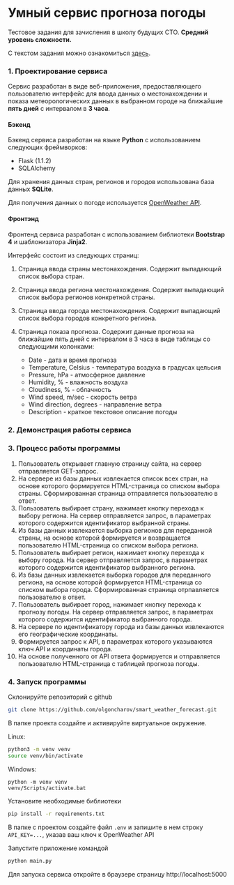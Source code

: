 # Умный сервис прогноза погоды
Тестовое задания для зачисления в школу будущих CTO. **Средний уровень сложности.**

С текстом задания можно ознакомиться [здесь](https://www.notion.so/03f6716315e04acea3023766e5f2cc0e).


### 1. Проектирование сервиса

Сервис разработан в виде веб-приложения, предоставляющего пользователю интерфейс для ввода данных о местонахождении и показа метеорологических данных в выбранном городе на ближайшие **пять дней** с интервалом в **3 часа**.

#### Бэкенд

Бэкенд сервиса разработан на языке **Python** с использованием следующих фреймворков:
* Flask (1.1.2)
* SQLAlchemy

Для хранения данных стран, регионов и городов использована база данных **SQLite**.

Для получения данных о погоде используется [OpenWeather API](https://openweathermap.org/api).

#### Фронтэнд

Фронтенд сервиса разработан с использованием библиотеки **Bootstrap 4** и шаблонизатора **Jinja2**.

Интерфейс состоит из следующих страниц:
1) Страница ввода страны местонахождения. Содержит выпадающий список выбора стран.
2) Страница ввода региона местонахождения. Содержит выпадающий список выбора регионов конкретной страны.
3) Страница ввода города местонахождения. Содержит выпадающий список выбора городов конкретного региона.
4) Страница показа прогноза. Содержит данные прогноза на ближайшие пять дней с интервалом в 3 часа в виде таблицы со следующими колонками:

   * Date - дата и время прогноза
   * Temperature, Celsius - температура воздуха в градусах цельсия
   * Pressure, hPa - атмосферное давление
   * Humidity, % - влажность воздуха
   * Cloudiness, % - облачность
   * Wind speed, m/sec - скорость ветра
   * Wind direction, degrees - направление ветра
   * Description - краткое текстовое описание погоды

### 2. Демонстрация работы сервиса

### 3. Процесс работы программы
1) Пользователь открывает главную страницу сайта, на сервер отправляется GET-запрос.
2) На сервере из базы данных извлекается список всех стран, на основе которого формируется HTML-страница со списком выбора страны. Сформированная страница отправляется пользователю в ответ. 
3) Пользователь выбирает страну, нажимает кнопку перехода к выбору региона. На сервер отправляется запрос, в параметрах которого содержится идентификатор выбранной страны.
4) Из базы данных извлекается выборка регионов для переданной страны, на основе которой формируется и возвращается пользователю HTML-страница со списком выбора региона.
5) Пользователь выбирает регион, нажимает кнопку перехода к выбору города. На сервер отправляется запрос, в параметрах которого содержится идентификатор выбранного региона.
6) Из базы данных извлекается выборка городов для переданного региона, на основе которой формируется HTML-страница со списком выбора города. Сформированная страница отрпавляется пользователю в ответ.
7) Пользователь выбирает город, нажимает кнопку перехода к прогнозу погоды. На сервер отправляется запрос, в параметрах которого содержится идентификатор выбранного города.
8) На сервере по идентификатору города из базы данных извлекаются его географические координаты.
9) Формируется запрос к API, в параметрах которого указываются ключ API и координаты города.
10) На основе полученного от API ответа формируется и отправляется пользователю HTML-страница с таблицей прогноза погоды.

### 4. Запуск программы
Склонируйте репозиторий с github
```bash
git clone https://github.com/olgoncharov/smart_weather_forecast.git
```
В папке проекта создайте и активируйте виртуальное окружение.

Linux:
```bash
python3 -m venv venv
source venv/bin/activate
```
Windows:
```
python -m venv venv
venv/Scripts/activate.bat
```
Установите необходимые библиотеки
```bash
pip install -r requirements.txt
```
В папке с проектом создайте файл `.env` и запишите в нем строку `API_KEY=...`, указав ваш ключ к OpenWeather API

Запустите приложение командой
```bash
python main.py
```
Для запуска сервиса откройте в браузере страницу http://localhost:5000
